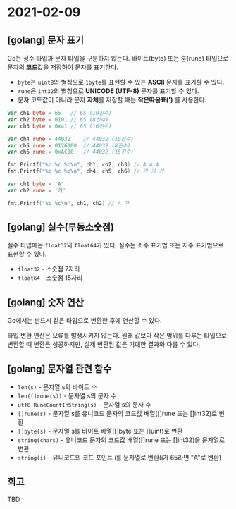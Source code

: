 # 2021-02-09

## [golang] 문자 표기
Go는 정수 타입과 문자 타입을 구분하지 않는다. 바이트(byte) 또는 룬(rune) 타입으로 문자의 **코드**값을 저장하여 문자를 표기한다.

* `byte`는 `uint8`의 별칭으로 `1byte`를 표현할 수 있는 **ASCII** 문자를 표기할 수 있다.
* `rune`은 `int32`의 별칭으로 **UNICODE (UTF-8)** 문자를 표기할 수 있다. 
* 문자 코드값이 아니라 문자 **자체**를 저장할 때는 **작은따옴표(')** 를 사용한다.

```go
var ch1 byte = 65   // 65 (10진수)
var ch2 byte = 0101 // 65 (8진수)
var ch3 byte = 0x41 // 65 (16진수)

var ch4 rune = 44032    // 44032 (10진수)
var ch5 rune = 0126000  // 44032 (8진수)
var ch6 rune = 0xAC00   // 44032 (16진수)

fmt.Printf("%c %c %c\n", ch1, ch2, ch3) // A A A
fmt.Printf("%c %c %c\n", ch4, ch5, ch6) // 가 가 가
```

```go
var ch1 byte = 'A'
var ch2 rune = '가'

fmt.Printf("%c %c\n", ch1, ch2) // A 가
```

## [golang] 실수(부동소숫점)
실수 타입에는 `float32`와 `float64`가 있다. 실수는 소수 표기법 또는 지수 표기법으로 표현할 수 있다.

* `float32` - 소숫점 7자리 
* `float64` - 소숫점 15자리

## [golang] 숫자 연산
Go에서는 반드시 같은 타입으로 변환한 후에 연산할 수 있다. 

타입 변환 연산은 오류를 발생시키지 않는다. 원래 값보다 작은 범위를 다루는 타입으로 변환할 때 변환은 성공하지만, 실제 변환된 값은 기대한 결과와 다를 수 있다.


## [golang] 문자열 관련 함수
* `len(s)` - 문자열 s의 바이트 수
* `len([]rune(s))` - 문자열 s의 문자 수
* `utf8.RuneCountInString(s)` - 문자열 s의 문자 수
* `[]rune(s)` - 문자열 s를 유니코드 문자의 코드값 배열([]rune 또는 []int32)로 변환
* `[]byte(s)` - 문자열 s를 바이트 배열([]byte 또는 []uint)로 변환
* `string(chars)` - 유니코드 문자의 코드값 배열([]rune 또는 []int32)을 문자열로 변환
* `string(i)` - 유니코드의 코드 포인트 i를 문자열로 변환(i가 65라면 "A"로 변환)

## 회고
TBD
